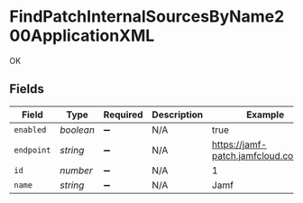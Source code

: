 # FindPatchInternalSourcesByName200ApplicationXML

OK


## Fields

| Field                                | Type                                 | Required                             | Description                          | Example                              |
| ------------------------------------ | ------------------------------------ | ------------------------------------ | ------------------------------------ | ------------------------------------ |
| `enabled`                            | *boolean*                            | :heavy_minus_sign:                   | N/A                                  | true                                 |
| `endpoint`                           | *string*                             | :heavy_minus_sign:                   | N/A                                  | https://jamf-patch.jamfcloud.com/v1/ |
| `id`                                 | *number*                             | :heavy_minus_sign:                   | N/A                                  | 1                                    |
| `name`                               | *string*                             | :heavy_minus_sign:                   | N/A                                  | Jamf                                 |